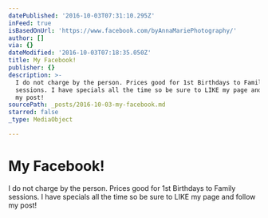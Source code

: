 ```yaml
---
datePublished: '2016-10-03T07:31:10.295Z'
inFeed: true
isBasedOnUrl: 'https://www.facebook.com/byAnnaMariePhotography/'
author: []
via: {}
dateModified: '2016-10-03T07:18:35.050Z'
title: My Facebook!
publisher: {}
description: >-
  I do not charge by the person. Prices good for 1st Birthdays to Family
  sessions. I have specials all the time so be sure to LIKE my page and follow
  my post!
sourcePath: _posts/2016-10-03-my-facebook.md
starred: false
_type: MediaObject

---
```

# My Facebook!

I do not charge by the person. Prices good for 1st Birthdays to Family sessions. I have specials all the time so be sure to LIKE my page and follow my post!